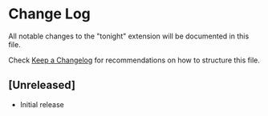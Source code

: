 # Change Log

All notable changes to the "tonight" extension will be documented in this file.

Check [Keep a Changelog](http://keepachangelog.com/) for recommendations on how to structure this file.

## [Unreleased]

- Initial release
